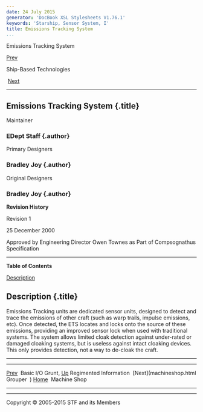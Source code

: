 ```yaml
---
date: 24 July 2015
generator: 'DocBook XSL Stylesheets V1.76.1'
keywords: 'Starship, Sensor System, I'
title: Emissions Tracking System
...
```


Emissions Tracking System

[Prev](bigrig.html) 

Ship-Based Technologies

 [Next](machineshop.html)

* * * * *

Emissions Tracking System {.title}
-------------------------

Maintainer

### EDept Staff {.author}

Primary Designers

### Bradley Joy {.author}

Original Designers

### Bradley Joy {.author}

**Revision History**

Revision 1

25 December 2000

Approved by Engineering Director Owen Townes as Part of Compsognathus
Specification

* * * * *

**Table of Contents**

[Description](ets.html#idp140478706959840)

Description {.title}
-----------

Emissions Tracking units are dedicated sensor units, designed to detect
and trace the emissions of other craft (such as warp trails, impulse
emissions, etc). Once detected, the ETS locates and locks onto the
source of these emissions, providing an improved sensor lock when used
with traditional systems. The system allows limited cloak detection
against under-rated or damaged cloaking systems, but is useless against
intact cloaking devices. This only provides detection, not a way to
de-cloak the craft.

* * * * *

  ------------------------ ------------------------ ------------------------
  [Prev](bigrig.html)      Basic I/O Grunt,
  [Up](tech.html)          Regimented Information
   [Next](machineshop.html Grouper 
  )                        [Home](../index.html)
                            Machine Shop
  ------------------------ ------------------------ ------------------------

* * * * *

Copyright © 2005-2015 STF and its Members
